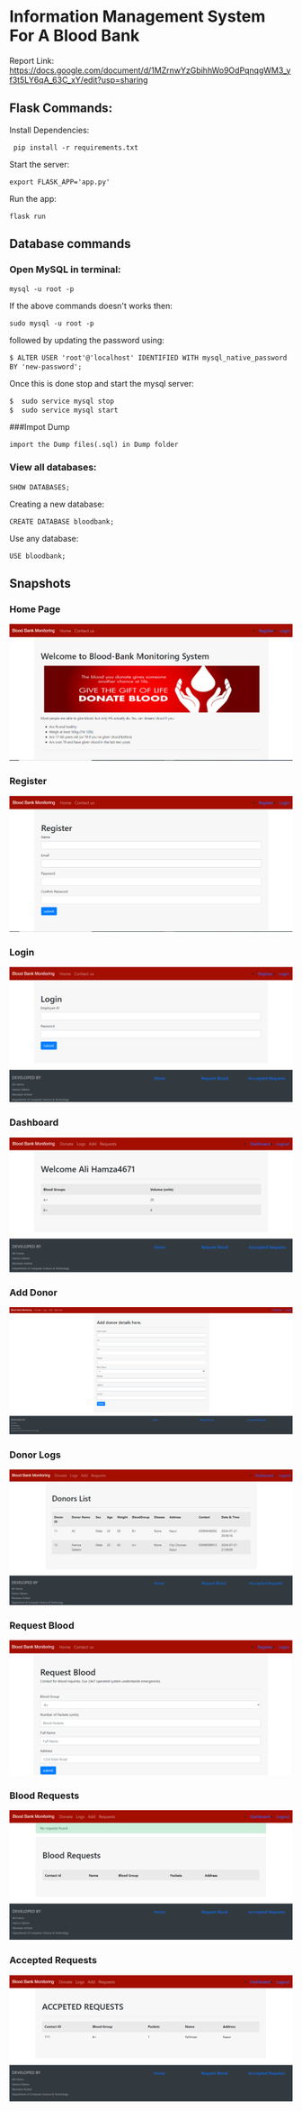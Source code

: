 # Information Management System For A Blood Bank
Report Link: https://docs.google.com/document/d/1MZrnwYzGbihhWo9OdPqnqgWM3_yf3t5LY6qA_63C_xY/edit?usp=sharing
## Flask Commands:
Install Dependencies:
```
 pip install -r requirements.txt
```
Start the server:
```
export FLASK_APP='app.py'
```
Run the app:
```
flask run
```
## Database commands
### Open MySQL in terminal:
```
mysql -u root -p
```
If the above commands doesn't works then:
```
sudo mysql -u root -p
```
followed by updating the password using:
```
$ ALTER USER 'root'@'localhost' IDENTIFIED WITH mysql_native_password BY 'new-password';
```
Once this is done stop and start the mysql server:
```
$  sudo service mysql stop
$  sudo service mysql start
```


###Impot Dump
```
import the Dump files(.sql) in Dump folder
```
### View all databases:
```
SHOW DATABASES;
```
Creating a new database:
```
CREATE DATABASE bloodbank;
```
Use any database:
```
USE bloodbank;
```

## Snapshots

### Home Page
![Home Page](Screenshots/Home%20Page.png)

### Register
![Register](Screenshots/Register.png)

### Login
![Login](Screenshots/Login.png)

### Dashboard
![Dashboard](Screenshots/Dashboard%20Page.png)

### Add Donor
![Add Donor](Screenshots/Blood%20Donate%20Page.png)

### Donor Logs
![Donor Logs](Screenshots/Donors%20List%20Page.png)

### Request Blood
![Request Blood](Screenshots/Request%20Blood.png)

### Blood Requests
![Blood Requests](Screenshots/Blood%20Request%20Page.png)

### Accepted Requests
![Accepted Requests](Screenshots/Accepted%20Requests%20Page.png)
